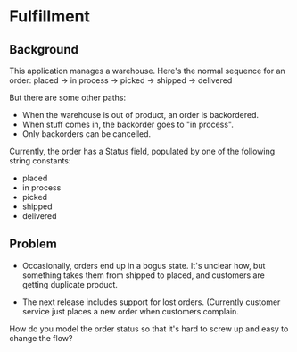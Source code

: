 # Fulfillment

## Background
This application manages a warehouse. Here's the normal sequence for an order:
   placed -> in process -> picked -> shipped -> delivered

But there are some other paths:
   * When the warehouse is out of product, an order is backordered.
   * When stuff comes in, the backorder goes to "in process".
   * Only backorders can be cancelled.

Currently, the order has a Status field, populated by one of the following string constants:
   * placed
   * in process
   * picked
   * shipped
   * delivered


## Problem
* Occasionally, orders end up in a bogus state. It's unclear how, but something takes them from 
    shipped to placed, and customers are getting duplicate product.

* The next release includes support for lost orders. (Currently customer service just places a 
    new order when customers complain.

How do you model the order status so that it's hard to screw up and easy to change the flow?


